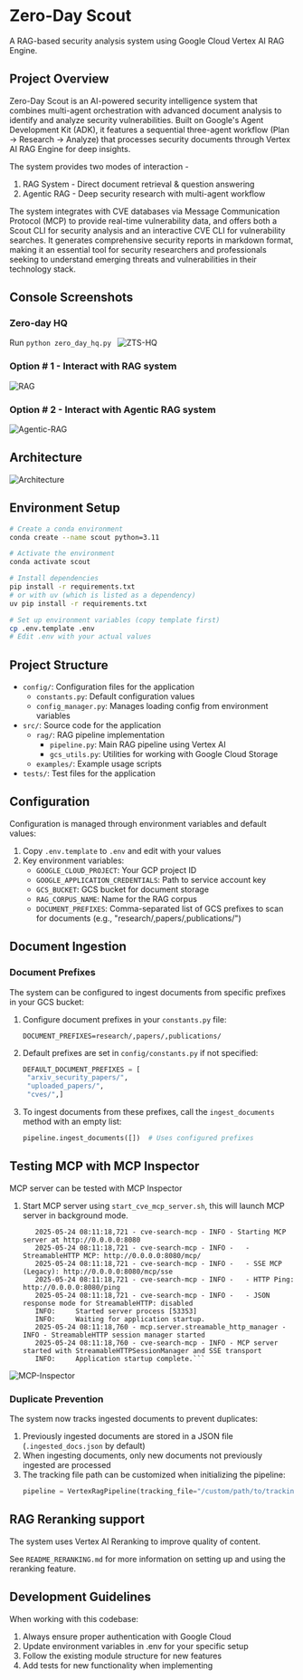 # Zero-Day Scout

A RAG-based security analysis system using Google Cloud Vertex AI RAG Engine.

## Project Overview

Zero-Day Scout is an AI-powered security intelligence system that combines multi-agent orchestration with advanced document analysis to identify and analyze security vulnerabilities. 
Built on Google's Agent Development Kit (ADK), it features a sequential three-agent workflow (Plan → Research → Analyze) that processes security documents through Vertex AI RAG Engine for deep insights.

The system provides two modes of interaction - 
1. RAG System - Direct document retrieval & question answering
2. Agentic RAG - Deep security research with multi-agent workflow

The system integrates with CVE databases via Message Communication Protocol (MCP) to provide real-time vulnerability data, and offers both a Scout CLI for security analysis and an interactive CVE CLI for vulnerability
searches. It generates comprehensive security reports in markdown format, making it an essential tool for security researchers and professionals seeking to understand emerging threats and vulnerabilities in their
technology stack.

## Console Screenshots

### Zero-day HQ
Run `python zero_day_hq.py `
![ZTS-HQ](https://github.com/prashantkul/zero-day-scout/blob/add-screen-shots/zts-1.png)

### Option # 1 - Interact with RAG system
![RAG](https://github.com/prashantkul/zero-day-scout/blob/add-screen-shots/zts-2.png)

### Option # 2 - Interact with Agentic RAG system
![Agentic-RAG](https://github.com/prashantkul/zero-day-scout/blob/add-screen-shots/zts-3.png)

## Architecture
![Architecture](https://github.com/prashantkul/zero-day-scout/blob/add-screen-shots/Zero-Day%20Scout.png)


## Environment Setup

```bash
# Create a conda environment
conda create --name scout python=3.11

# Activate the environment
conda activate scout

# Install dependencies
pip install -r requirements.txt
# or with uv (which is listed as a dependency)
uv pip install -r requirements.txt

# Set up environment variables (copy template first)
cp .env.template .env
# Edit .env with your actual values
```

## Project Structure

- `config/`: Configuration files for the application
  - `constants.py`: Default configuration values
  - `config_manager.py`: Manages loading config from environment variables
- `src/`: Source code for the application
  - `rag/`: RAG pipeline implementation
    - `pipeline.py`: Main RAG pipeline using Vertex AI
    - `gcs_utils.py`: Utilities for working with Google Cloud Storage
  - `examples/`: Example usage scripts
- `tests/`: Test files for the application

## Configuration

Configuration is managed through environment variables and default values:

1. Copy `.env.template` to `.env` and edit with your values
2. Key environment variables:
   - `GOOGLE_CLOUD_PROJECT`: Your GCP project ID
   - `GOOGLE_APPLICATION_CREDENTIALS`: Path to service account key
   - `GCS_BUCKET`: GCS bucket for document storage
   - `RAG_CORPUS_NAME`: Name for the RAG corpus
   - `DOCUMENT_PREFIXES`: Comma-separated list of GCS prefixes to scan for documents (e.g., "research/,papers/,publications/")

## Document Ingestion

### Document Prefixes

The system can be configured to ingest documents from specific prefixes in your GCS bucket:

1. Configure document prefixes in your `constants.py` file:
   ```
   DOCUMENT_PREFIXES=research/,papers/,publications/
   ```

2. Default prefixes are set in `config/constants.py` if not specified:
   ```python
   DEFAULT_DOCUMENT_PREFIXES = [
    "arxiv_security_papers/",
    "uploaded_papers/",
    "cves/",] 
   ```

3. To ingest documents from these prefixes, call the `ingest_documents` method with an empty list:
   ```python
   pipeline.ingest_documents([])  # Uses configured prefixes
   ```

## Testing MCP with MCP Inspector
MCP server can be tested with MCP Inspector
1. Start MCP server using `start_cve_mcp_server.sh`, this will launch MCP server in background mode.
   ```Starting CVE MCP Server in the foreground...
      2025-05-24 08:11:18,721 - cve-search-mcp - INFO - Starting MCP server at http://0.0.0.0:8080
      2025-05-24 08:11:18,721 - cve-search-mcp - INFO -   - StreamableHTTP MCP: http://0.0.0.0:8080/mcp/
      2025-05-24 08:11:18,721 - cve-search-mcp - INFO -   - SSE MCP (Legacy): http://0.0.0.0:8080/mcp/sse
      2025-05-24 08:11:18,721 - cve-search-mcp - INFO -   - HTTP Ping: http://0.0.0.0:8080/ping
      2025-05-24 08:11:18,721 - cve-search-mcp - INFO -   - JSON response mode for StreamableHTTP: disabled
      INFO:     Started server process [53353]
      INFO:     Waiting for application startup.
      2025-05-24 08:11:18,760 - mcp.server.streamable_http_manager - INFO - StreamableHTTP session manager started
      2025-05-24 08:11:18,760 - cve-search-mcp - INFO - MCP server started with StreamableHTTPSessionManager and SSE transport
      INFO:     Application startup complete.```

![MCP-Inspector](https://github.com/prashantkul/zero-day-scout/blob/add-screen-shots/mcp.png)


### Duplicate Prevention

The system now tracks ingested documents to prevent duplicates:

1. Previously ingested documents are stored in a JSON file (`.ingested_docs.json` by default)
2. When ingesting documents, only new documents not previously ingested are processed
3. The tracking file path can be customized when initializing the pipeline:
   ```python
   pipeline = VertexRagPipeline(tracking_file="/custom/path/to/tracking.json")
   ```

## RAG Reranking support
The system uses Vertex AI Reranking to improve quality of content. 

See `README_RERANKING.md` for more information on setting up and using the reranking feature.

## Development Guidelines

When working with this codebase:

1. Always ensure proper authentication with Google Cloud
2. Update environment variables in .env for your specific setup
3. Follow the existing module structure for new features
4. Add tests for new functionality when implementing
